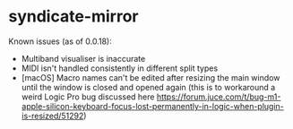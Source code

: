 # syndicate-mirror

Known issues (as of 0.0.18):
- Multiband visualiser is inaccurate
- MIDI isn't handled consistently in different split types
- [macOS] Macro names can't be edited after resizing the main window until the window is closed and opened again (this is to workaround a weird Logic Pro bug discussed here https://forum.juce.com/t/bug-m1-apple-silicon-keyboard-focus-lost-permanently-in-logic-when-plugin-is-resized/51292)
